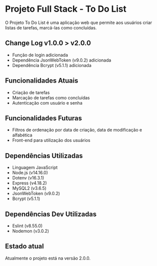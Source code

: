 # Projeto Full Stack - To Do List

O Projeto To Do List é uma aplicação web que permite aos usuários criar listas de tarefas, marcá-las como concluídas.

## Change Log v1.0.0 > v2.0.0
- Função de login adicionada
- Dependência JsonWebToken (v9.0.2) adicionada
- Dependência Bcrypt (v5.1.1) adicionada

## Funcionalidades Atuais

- Criação de tarefas
- Marcação de tarefas como concluídas
- Autenticação com usuário e senha

## Funcionalidades Futuras

- Filtros de ordenação por data de criação, data de modificação e alfabética
- Front-end para utilização dos usuários

## Dependências Utilizadas

- Linguagem JavaScript
- Node.js (v14.16.0)
- Dotenv (v16.3.1)
- Express (v4.18.2)
- MySQL2 (v3.6.5)
- JsonWebToken (v9.0.2)
- Bcrypt (v5.1.1)

## Dependências Dev Utilizadas

- Eslint (v8.55.0)
- Nodemon (v3.0.2)

## Estado atual
Atualmente o projeto está na versão 2.0.0.